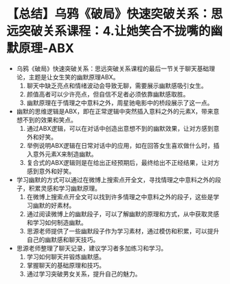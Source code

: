# 【总结】乌鸦《破局》快速突破关系：思远突破关系课程：4.让她笑合不拢嘴的幽默原理-ABX

-   乌鸦《破局》快速突破关系：思远突破关系课程的最后一节关于聊天基础理论，主题是让女生笑的幽默原理ABX。
    1.  聊天中缺乏亮点和情绪波动会导致无聊，需要展示幽默感吸引女生。
    2.  颜值高者可以少许亮点，但自信不足者必须依靠幽默感取胜。
    3.  幽默原理在于情理之中意料之外，周星驰电影中的桥段展示了这一点。
-   幽默的思维逻辑是ABX，即在正常逻辑中突然插入意料之外的元素X，带来意想不到的效果和笑点。
    1.  通过ABX逻辑，可以在对话中创造出意想不到的幽默效果，让对方感到意外和好笑。
    2.  举例说明ABX逻辑在日常对话中的应用，如在回答女生喜欢做什么时，插入意外元素X来制造幽默。
    3.  复合式的ABX逻辑则是在给出正经预期后，最终给出不正经结果，让对方感到意外和好笑。
-   学习幽默的方式可以通过在微博上搜索点开全文，寻找情理之中意料之外的段子，积累灵感和学习幽默原理。
    1.  在微博上搜索点开全文可以找到许多情理之中意料之外的段子，这些是学习幽默的好素材。
    2.  通过阅读微博上的幽默段子，可以了解幽默的原理和方式，从中获取灵感和学习如何制造幽默。
    3.  思源老师提供了一些幽默段子作为学习素材，通过模仿和积累，可以提升自己的幽默感和聊天技巧。
-   思源老师整理了聊天记录，建议学习者多加练习和学习。
    1.  学习如何聊天并锻炼幽默感。
    2.  掌握聊天的基础原理和技巧。
    3.  通过学习突破男女关系，提升自己的魅力。